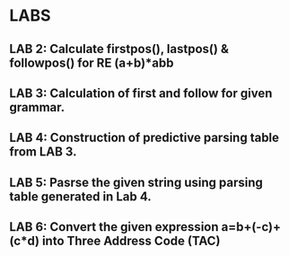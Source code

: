 # LABS

## LAB 2: Calculate firstpos(), lastpos() & followpos() for RE (a+b)*abb 
## LAB 3: Calculation of first and follow for given grammar.
## LAB 4: Construction of predictive parsing table from LAB 3.
## LAB 5: Pasrse the given string using parsing table generated in Lab 4.
## LAB 6: Convert the given expression a=b+(-c)+(c*d) into Three Address Code (TAC)
